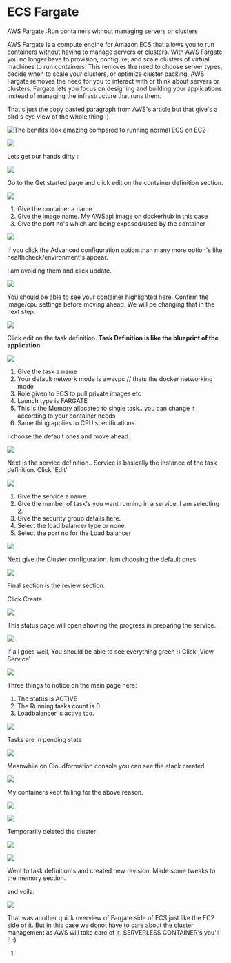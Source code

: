 # ECS Fargate

AWS Fargate :Run containers without managing servers or clusters

 AWS Fargate is a compute engine for Amazon ECS that allows you to run [containers](http://aws.amazon.com/what-are-containers) without having to manage servers or clusters. With AWS Fargate, you no longer have to provision, configure, and scale clusters of virtual machines to run containers. This removes the need to choose server types, decide when to scale your clusters, or optimize cluster packing. AWS Fargate removes the need for you to interact with or think about servers or clusters. Fargate lets you focus on designing and building your applications instead of managing the infrastructure that runs them.

That's just the copy pasted paragraph from AWS's article but that give's a bird's eye view of the whole thing :\)

![The benifits look amazing compared to running normal ECS on EC2](../../../.gitbook/assets/image%20%2841%29.png)

![](../../../.gitbook/assets/image%20%2832%29.png)

Lets get our hands dirty :

![](../../../.gitbook/assets/image.png)

Go to the Get started page and click edit on the container definition section.

![](../../../.gitbook/assets/image%20%2839%29.png)

1. Give the container a name
2. Give the image name. My AWSapi image on dockerhub in this case
3. Give the port no's which are being exposed/used by the container

![](../../../.gitbook/assets/image%20%282%29.png)

If you click the Advanced configuration option than many more option's like healthcheck/environment's appear.

I am avoiding them and click update.

![](../../../.gitbook/assets/image%20%2813%29.png)

You should be able to see your container highlighted here. Confirm the image/cpu settings before moving ahead. We will be changing that in the next step.

![](../../../.gitbook/assets/image%20%2837%29.png)

Click edit on the task definition. **Task Definition is like the blueprint of the application.**

![](../../../.gitbook/assets/image%20%289%29.png)

1. Give the task a name
2. Your default network mode is awsvpc // thats the docker networking mode
3. Role given to ECS to pull private images etc
4. Launch type is  FARGATE
5. This is the Memory allocated to single task.. you can change it according to your container needs
6. Same thing applies to CPU specifications.

I choose the default ones and move ahead.

![](../../../.gitbook/assets/image%20%2820%29.png)

Next is the service definition.. Service is basically the instance of the task definition. Click 'Edit'

![](../../../.gitbook/assets/image%20%2815%29.png)

1. Give the service a name
2. Give the number of task's you want running in a service. I am selecting 2.
3. Give the security group details here.
4. Select the load balancer type or none.
5. Select the port no for the Load balancer

![](../../../.gitbook/assets/image%20%2819%29.png)

Next give the Cluster configuration. Iam choosing the default ones.

![](../../../.gitbook/assets/image%20%2821%29.png)

Final section is the review section.

Click Create.

![](../../../.gitbook/assets/image%20%281%29.png)

This status page will open showing the progress in preparing the service.

![](../../../.gitbook/assets/image%20%286%29.png)

If all goes well, You should be able to see everything green :\) Click 'View Service'

![](../../../.gitbook/assets/image%20%2835%29.png)

Three things to notice on the main page here:

1. The status is ACTIVE
2. The Running tasks count is  0
3. Loadbalancer is active too.

 

![](../../../.gitbook/assets/image%20%2822%29.png)

Tasks are in pending state

![](../../../.gitbook/assets/image%20%2831%29.png)

Meanwhile on Cloudformation console you can see the stack created

![](../../../.gitbook/assets/image%20%2823%29.png)

My containers kept failing for the above reason.

![](../../../.gitbook/assets/image%20%284%29.png)

![](../../../.gitbook/assets/image%20%2826%29.png)

Temporarily deleted the cluster 

![](../../../.gitbook/assets/image%20%2842%29.png)

![](../../../.gitbook/assets/image%20%2829%29.png)

Went to task definition's and created new revision. Made some tweaks to the memory section.

and voila:

![](../../../.gitbook/assets/image%20%2812%29.png)

That was another quick overview of Fargate side of ECS just like the EC2 side of it. But in this case we donot have to care about the cluster management as AWS will take care of it. SERVERLESS CONTAINER's you'll !! :\)

















1. 


